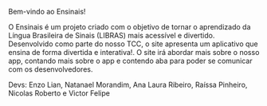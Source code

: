 Bem-vindo ao Ensinais!

O Ensinais é um projeto criado com o objetivo de tornar o aprendizado da Língua Brasileira de Sinais (LIBRAS) mais acessível e divertido. 
Desenvolvido como parte do nosso TCC, o site apresenta um aplicativo que ensina de forma divertida e interativa!.
O site irá abordar mais sobre o nosso app, contando mais sobre o app e contendo aba para poder se comunicar com os desenvolvedores.

Devs:
Enzo Lian,
Natanael Morandim,
Ana Laura Ribeiro,
Raíssa Pinheiro,
Nicolas Roberto e
Victor Felipe
